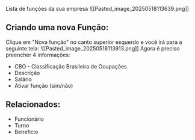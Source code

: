 Lista de funções da sua empresa
![[Pasted_image_20250518113639.png]]

## Criando uma nova Função:
Clique em "Nova função" no canto superior esquerdo e você irá para a seguinte tela:
![[Pasted_image_20250518113913.png]]
Agora é preciso preencher 4 informações:
- CBO - Classificação Brasileira de Ocupações
- Descrição
- Salário
- Ativar função (sim/não)


## Relacionados:
- Funcionário
- Turno
- Benefício
